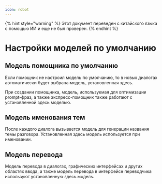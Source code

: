 ```yaml
---
icon: robot
---
```


{% hint style="warning" %}
Этот документ переведен с китайского языка с помощью ИИ и еще не был проверен.
{% endhint %}

# Настройки моделей по умолчанию

## Модель помощника по умолчанию

Если помощник не настроил модель по умолчанию, то в новых диалогах автоматически будет выбрана модель, установленная здесь.

При создании помощника, модель, используемая для оптимизации prompt-фраз, а также экспресс-помощник также работают с установленной здесь моделью.

## Модель именования тем

После каждого диалога вызывается модель для генерации названия темы разговора. Установленная здесь модель используется при именовании.

## Модель перевода

Модель перевода в диалогах, графических интерфейсах и других областях ввода, а также модель перевода в интерфейсе переводчика используют установленную здесь модель.